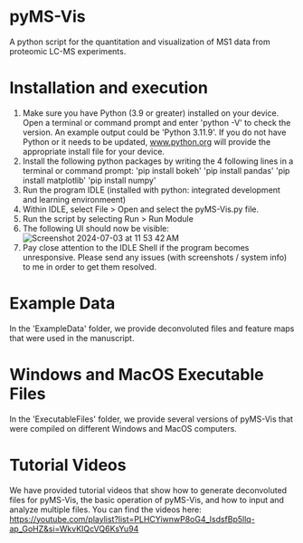 # pyMS-Vis
A python script for the quantitation and visualization of MS1 data from proteomic LC-MS experiments. 

# Installation and execution
1. Make sure you have Python (3.9 or greater) installed on your device. Open a terminal or command prompt and enter 'python -V' to check the version. An example output could be 'Python 3.11.9'. If you do not have Python or it needs to be updated, www.python.org will provide the appropriate install file for your device.
2. Install the following python packages by writing the 4 following lines in a terminal or command prompt:
      'pip install bokeh' <enter>
      'pip install pandas' <enter>
      'pip install matplotlib' <enter>
      'pip install numpy' <enter>
3. Run the program IDLE (installed with python: integrated development and learning environmeent)
4. Within IDLE, select File > Open and select the pyMS-Vis.py file.
5. Run the script by selecting Run > Run Module
6. The following UI should now be visible:
![Screenshot 2024-07-03 at 11 53 42 AM](https://github.com/pesavent/pyMS-Vis/assets/77235020/ff1442f5-447f-48e7-8b0e-496914a24be2)
7. Pay close attention to the IDLE Shell if the program becomes unresponsive. Please send any issues (with screenshots / system info) to me in order to get them resolved.

# Example Data
In the 'ExampleData' folder, we provide deconvoluted files and feature maps that were used in the manuscript. 

# Windows and MacOS Executable Files
In the 'ExecutableFiles' folder, we provide several versions of pyMS-Vis that were compiled on different Windows and MacOS computers.  

# Tutorial Videos
We have provided tutorial videos that show how to generate deconvoluted files for pyMS-Vis, the basic operation of pyMS-Vis, and how to input and analyze multiple files. You can find the videos here: https://youtube.com/playlist?list=PLHCYiwnwP8oG4_lsdsfBp5llq-ap_GoHZ&si=WkvKIQcVQ6KsYu94
